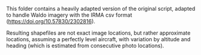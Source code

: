 This folder contains a heavily adapted version of the original script, adapted to handle Waldo imagery with the IRMA csv format (https://doi.org/10.57830/2302816).

Resulting shapefiles are not exact image locations, but rather approximate locations, assuming a perfectly level aircraft, with variation by altitude and heading (which is estimated from consecutive photo locations).
